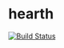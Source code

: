 hearth
======

[![Build Status](https://api.travis-ci.org/zmarcantel/hearth.png)](https://api.travis-ci.org/zmarcantel/hearth)

